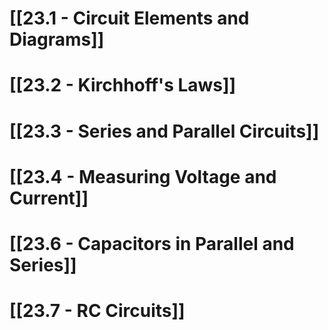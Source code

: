 # [[23.1 - Circuit Elements and Diagrams]]

# [[23.2 - Kirchhoff's Laws]]

# [[23.3 - Series and Parallel Circuits]]

# [[23.4 - Measuring Voltage and Current]]

# [[23.6 - Capacitors in Parallel and Series]]

# [[23.7 - RC Circuits]]

